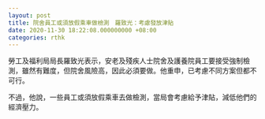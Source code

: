 ```yaml
---
layout: post
title: 院舍員工或須放假乘車做檢測　羅致光：考慮發放津貼
date: 2020-11-30 18:22:08.000000000 +08:00
categories: rthk
---
```


勞工及福利局局長羅致光表示，安老及殘疾人士院舍及護養院員工要接受強制檢測，雖然有難度，但院舍風險高，因此必須要做。他重申，已考慮不同方案但都不可行。

不過，他說，一些員工或須放假乘車去做檢測，當局會考慮給予津貼，減低他們的經濟壓力。
